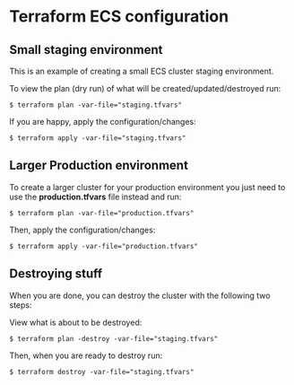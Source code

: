 Terraform ECS configuration
===========================

## Small staging environment

This is an example of creating a small ECS cluster staging environment.

To view the plan (dry run) of what will be created/updated/destroyed run:

    $ terraform plan -var-file="staging.tfvars"

If you are happy, apply the configuration/changes:

    $ terraform apply -var-file="staging.tfvars"

## Larger Production environment

To create a larger cluster for your production environment you just need to use the **production.tfvars** file instead and run:

    $ terraform plan -var-file="production.tfvars"

Then, apply the configuration/changes:

    $ terraform apply -var-file="production.tfvars"


## Destroying stuff

When you are done, you can destroy the cluster with the following two steps:

View what is about to be destroyed:

    $ terraform plan -destroy -var-file="staging.tfvars"

Then, when you are ready to destroy run:

    $ terraform destroy -var-file="staging.tfvars"

